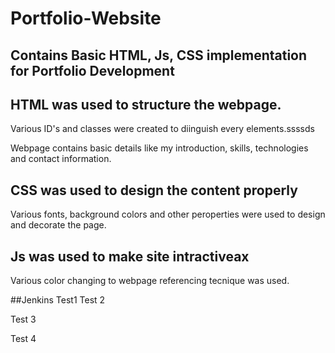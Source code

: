 # Portfolio-Website
## Contains Basic HTML, Js, CSS implementation for Portfolio Development
## HTML was used to structure the webpage.
Various ID's and classes were created to diinguish every elements.ssssds

Webpage contains basic details like my introduction, skills, technologies and contact information.

## CSS was used to design the content properly
Various fonts, background colors and other peroperties were used to design and decorate the page.

## Js was used to make site intractiveax

Various color changing to webpage referencing tecnique was used.

##Jenkins
Test1
Test 2


Test 3

Test 4


